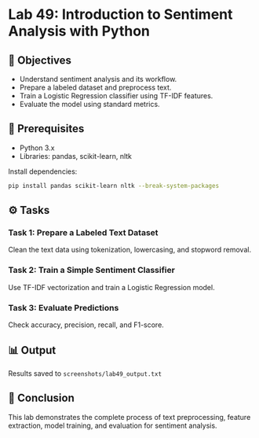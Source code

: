# Lab 49: Introduction to Sentiment Analysis with Python

## 🎯 Objectives
- Understand sentiment analysis and its workflow.
- Prepare a labeled dataset and preprocess text.
- Train a Logistic Regression classifier using TF-IDF features.
- Evaluate the model using standard metrics.

## 🧠 Prerequisites
- Python 3.x
- Libraries: pandas, scikit-learn, nltk

Install dependencies:
```bash
pip install pandas scikit-learn nltk --break-system-packages
```

## ⚙️ Tasks
### Task 1: Prepare a Labeled Text Dataset
Clean the text data using tokenization, lowercasing, and stopword removal.

### Task 2: Train a Simple Sentiment Classifier
Use TF-IDF vectorization and train a Logistic Regression model.

### Task 3: Evaluate Predictions
Check accuracy, precision, recall, and F1-score.

## 📊 Output
Results saved to `screenshots/lab49_output.txt`

## 🏁 Conclusion
This lab demonstrates the complete process of text preprocessing, feature extraction, model training, and evaluation for sentiment analysis.
